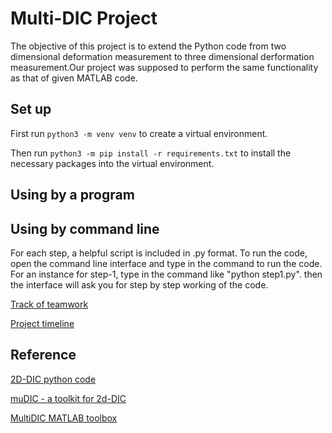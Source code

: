 # Multi-DIC Project
The objective of this project is to extend the Python code from two dimensional deformation measurement to three dimensional derformation measurement.Our project was supposed to perform the same functionality as that of given MATLAB code. 

## Set up
First run `python3 -m venv venv`  to create a virtual environment.

Then run `python3 -m pip install -r requirements.txt` to install the necessary packages into the virtual environment.

## Using by a program



## Using by command line
For each step, a helpful script is included in .py format. To run the code, open the command line interface and type in the command to run the code. For an instance for step-1, type in the command like "python step1.py". then the interface will ask you for step by step working of the code.


[Track of teamwork](https://trello.com/b/eWc2PCcY/multidic)

[Project timeline](https://www.tiki-toki.com/timeline/entry/1476718/MultiDIC/)

## Reference
[2D-DIC python code](https://github.com/texm/PReDIC)

[muDIC - a toolkit for 2d-DIC](https://mudic.readthedocs.io/en/latest/)

[MultiDIC MATLAB toolbox](https://github.com/MultiDIC/MultiDIC)

